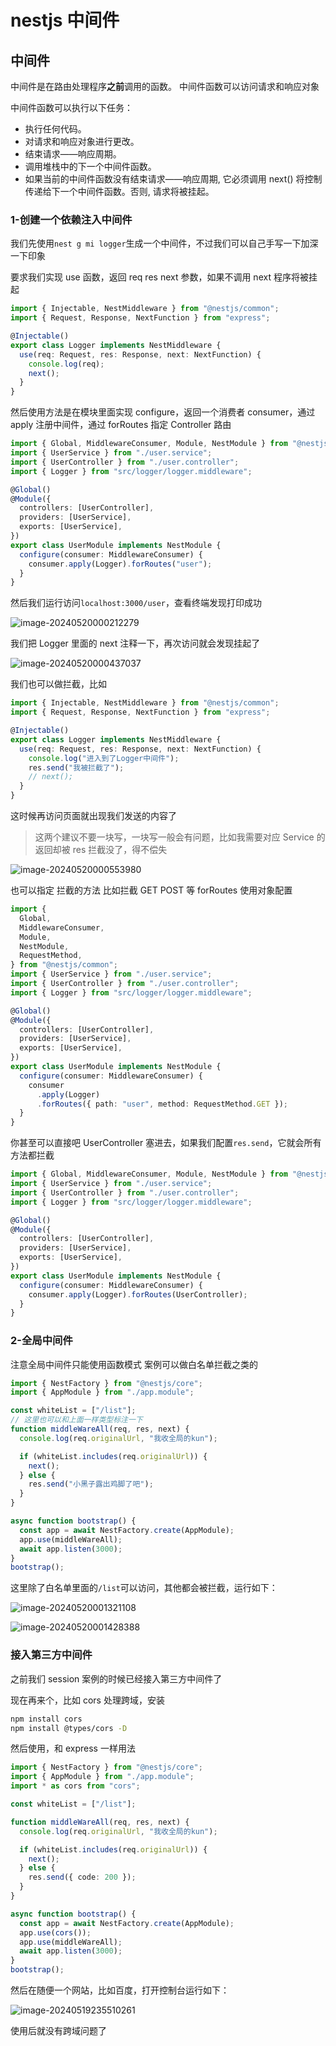 # nestjs 中间件

## 中间件

中间件是在路由处理程序**之前**调用的函数。 中间件函数可以访问请求和响应对象

中间件函数可以执行以下任务：

- 执行任何代码。
- 对请求和响应对象进行更改。
- 结束请求——响应周期。
- 调用堆栈中的下一个中间件函数。
- 如果当前的中间件函数没有结束请求——响应周期, 它必须调用 next() 将控制传递给下一个中间件函数。否则, 请求将被挂起。

### 1-创建一个依赖注入中间件

我们先使用`nest g mi logger`生成一个中间件，不过我们可以自己手写一下加深一下印象

要求我们实现 use 函数，返回 req res next 参数，如果不调用 next 程序将被挂起

```typescript
import { Injectable, NestMiddleware } from "@nestjs/common";
import { Request, Response, NextFunction } from "express";

@Injectable()
export class Logger implements NestMiddleware {
  use(req: Request, res: Response, next: NextFunction) {
    console.log(req);
    next();
  }
}
```

然后使用方法是在模块里面实现 configure，返回一个消费者 consumer，通过 apply 注册中间件，通过 forRoutes 指定 Controller 路由

```typescript
import { Global, MiddlewareConsumer, Module, NestModule } from "@nestjs/common";
import { UserService } from "./user.service";
import { UserController } from "./user.controller";
import { Logger } from "src/logger/logger.middleware";

@Global()
@Module({
  controllers: [UserController],
  providers: [UserService],
  exports: [UserService],
})
export class UserModule implements NestModule {
  configure(consumer: MiddlewareConsumer) {
    consumer.apply(Logger).forRoutes("user");
  }
}
```

然后我们运行访问`localhost:3000/user`，查看终端发现打印成功

![image-20240520000212279](https://chen-1320883525.cos.ap-chengdu.myqcloud.com/img/image-20240520000212279.png)

我们把 Logger 里面的 next 注释一下，再次访问就会发现挂起了

![image-20240520000437037](https://chen-1320883525.cos.ap-chengdu.myqcloud.com/img/image-20240520000437037.png)

我们也可以做拦截，比如

```typescript
import { Injectable, NestMiddleware } from "@nestjs/common";
import { Request, Response, NextFunction } from "express";

@Injectable()
export class Logger implements NestMiddleware {
  use(req: Request, res: Response, next: NextFunction) {
    console.log("进入到了Logger中间件");
    res.send("我被拦截了");
    // next();
  }
}
```

这时候再访问页面就出现我们发送的内容了

> 这两个建议不要一块写，一块写一般会有问题，比如我需要对应 Service 的返回却被 res 拦截没了，得不偿失

![image-20240520000553980](https://chen-1320883525.cos.ap-chengdu.myqcloud.com/img/image-20240520000553980.png)

也可以指定 拦截的方法 比如拦截 GET POST 等 forRoutes 使用对象配置

```typescript
import {
  Global,
  MiddlewareConsumer,
  Module,
  NestModule,
  RequestMethod,
} from "@nestjs/common";
import { UserService } from "./user.service";
import { UserController } from "./user.controller";
import { Logger } from "src/logger/logger.middleware";

@Global()
@Module({
  controllers: [UserController],
  providers: [UserService],
  exports: [UserService],
})
export class UserModule implements NestModule {
  configure(consumer: MiddlewareConsumer) {
    consumer
      .apply(Logger)
      .forRoutes({ path: "user", method: RequestMethod.GET });
  }
}
```

你甚至可以直接吧 UserController 塞进去，如果我们配置`res.send`，它就会所有方法都拦截

```typescript
import { Global, MiddlewareConsumer, Module, NestModule } from "@nestjs/common";
import { UserService } from "./user.service";
import { UserController } from "./user.controller";
import { Logger } from "src/logger/logger.middleware";

@Global()
@Module({
  controllers: [UserController],
  providers: [UserService],
  exports: [UserService],
})
export class UserModule implements NestModule {
  configure(consumer: MiddlewareConsumer) {
    consumer.apply(Logger).forRoutes(UserController);
  }
}
```

### 2-全局中间件

注意全局中间件只能使用函数模式 案例可以做白名单拦截之类的

```typescript
import { NestFactory } from "@nestjs/core";
import { AppModule } from "./app.module";

const whiteList = ["/list"];
// 这里也可以和上面一样类型标注一下
function middleWareAll(req, res, next) {
  console.log(req.originalUrl, "我收全局的kun");

  if (whiteList.includes(req.originalUrl)) {
    next();
  } else {
    res.send("小黑子露出鸡脚了吧");
  }
}

async function bootstrap() {
  const app = await NestFactory.create(AppModule);
  app.use(middleWareAll);
  await app.listen(3000);
}
bootstrap();
```

这里除了白名单里面的`/list`可以访问，其他都会被拦截，运行如下：

![image-20240520001321108](https://chen-1320883525.cos.ap-chengdu.myqcloud.com/img/image-20240520001321108.png)

![image-20240520001428388](https://chen-1320883525.cos.ap-chengdu.myqcloud.com/img/image-20240520001428388.png)

### 接入第三方中间件

之前我们 session 案例的时候已经接入第三方中间件了

现在再来个，比如 cors 处理跨域，安装

```bash
npm install cors
npm install @types/cors -D
```

然后使用，和 express 一样用法

```typescript
import { NestFactory } from "@nestjs/core";
import { AppModule } from "./app.module";
import * as cors from "cors";

const whiteList = ["/list"];

function middleWareAll(req, res, next) {
  console.log(req.originalUrl, "我收全局的kun");

  if (whiteList.includes(req.originalUrl)) {
    next();
  } else {
    res.send({ code: 200 });
  }
}

async function bootstrap() {
  const app = await NestFactory.create(AppModule);
  app.use(cors());
  app.use(middleWareAll);
  await app.listen(3000);
}
bootstrap();
```

然后在随便一个网站，比如百度，打开控制台运行如下：

![image-20240519235510261](https://chen-1320883525.cos.ap-chengdu.myqcloud.com/img/image-20240519235510261.png)

使用后就没有跨域问题了
